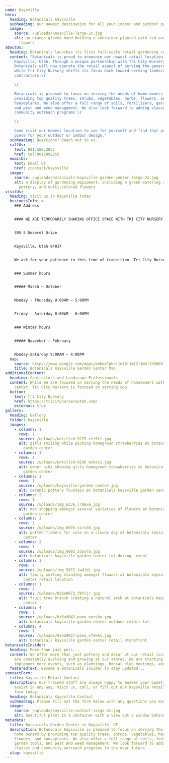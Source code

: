 ```yaml
---
name: Kaysville
hero:
  heading: Botanicals Kaysville
  subheading: Our newest destination for all your indoor and outdoor gardening needs
  image:
    source: /uploads/kaysville-large-2x.jpg
    alt: an orange-gloved hand holding a container planted with red and yellow
      flowers
aboutUs:
  heading: Botanicals launches its first full-scale retail gardening center
  content: "Botanicals is proud to announce our newest retail location in
    Kaysville, Utah. Through a unique partnership with Tri City Nursery,
    Botanicals will now operate the retail aspect of serving the general public,
    while Tri City Nursery shifts its focus back toward serving landscapers and
    contractors.\r

    \r

    Botanicals is pleased to focus on serving the needs of home owners in
    providing top quality trees, shrubs, vegetables, herbs, flowers, and
    houseplants. We also offer a full range of soils, fertilizers, garden tools,
    and pest and weed management. We also look forward to adding classes and
    community outreach programs.\r

    \r

    Come visit our newest location to see for yourself and find that perfect
    piece for your outdoor or indoor design."
  subheading: Questions? Reach out to us.
  callUs:
    text: 801.589.2055
    href: tel:8015892055
  emailUs:
    text: Email Us
    href: /contact/kaysville
  image:
    source: /uploads/botanicals-kaysville-garden-center-large-2x.jpg
    alt: a display of gardening equipment, including a green watering can, shovels,
      pottery, and multi-colored flowers
visitUs:
  heading: Visit us in Kaysville today
  businessInfo: >-
    ### Address


    #### WE ARE TEMPORARILY SHARING OFFICE SPACE WITH TRI CITY NURSERY


    395 S Deseret Drive


    Kaysville, Utah 84037


    We ask for your patience in this time of transition. Tri City Nursery is in the process of building a new office space nearby. We will update you as soon as their move is permanent.


    ### Summer hours


    ##### March – October


    Monday - Thursday 9:00AM – 5:00PM


    Friday - Saturday 8:00AM - 6:00PM


    ### Winter hours


    ##### November – February


    Monday-Saturday 9:00AM – 4:00PM
  map:
    source: https://www.google.com/maps/embed?pb=!1m18!1m12!1m3!1d3009.776193650648!2d-111.95259928428062!3d41.030152126026806!2m3!1f0!2f0!3f0!3m2!1i1024!2i768!4f13.1!3m3!1m2!1s0x8752ff4aeab7a34d%3A0x8e6b53cc30854ea8!2sBotanicals!5e0!3m2!1sen!2sus!4v1616472731580!5m2!1sen!2sus
    title: Botanicals Kaysville Garden Center Map
additionalContent:
  heading: Contractors and Landscape Professionals
  content: While we are focused on serving the needs of homeowners with the garden
    center, Tri City Nursery is focused on serving you.
  button:
    text: Tri City Nursery
    href: https://tricitynurseryutah.com/
    external: true
gallery:
  heading: Gallery
  folder: kaysville
  images:
    - columns: 1
      rows: 1
      source: /uploads/untitled-9225_rfz9tf.jpg
      alt: girls smiling while picking homegrown strawberries at botanicals kaysville
        garden center
    - columns: 1
      rows: 1
      source: /uploads/untitled-9196_kekec1.jpg
      alt: owner niki showing girls homegrown strawberries at botanicals kaysville
        garden center
    - columns: 1
      rows: 1
      source: /uploads/kaysville-garden-center.jpg
      alt: ceramic pottery fountain at botanicals kaysville garden center
    - columns: 2
      rows: 1
      source: /uploads/img_6336_lr8exe.jpg
      alt: man shopping amongst several varieties of flowers at botanicals kaysville
        garden center
    - columns: 3
      rows: 1
      source: /uploads/img_6076_vzrn3h.jpg
      alt: potted flowers for sale on a cloudy day at botanicals kaysville garden
        center
    - columns: 2
      rows: 1
      source: /uploads/img_6003_zdys7o.jpg
      alt: botanicals kaysville garden center lot during  event
    - columns: 1
      rows: 1
      source: /uploads/img_5872_lw41di.jpg
      alt: family smiling standing amongst flowers at botanicals kaysville garden
        center retail location
    - columns: 1
      rows: 1
      source: /uploads/0z6a9072_f0fvjr.jpg
      alt: fruit tree branch creating a natural arch at botanicals kaysville garden
        center
    - columns: 4
      rows: 1
      source: /uploads/0z6a9042-pano_oursko.jpg
      alt: botanicals kaysville garden center outdoor retail lot
    - columns: 4
      rows: 1
      source: /uploads/0z6a9027-pano_xfekks.jpg
      alt: botanicals kaysville garden center retail storefront
botanicalsInsider:
  heading: More than just pots...
  content: We offer more than just pottery and decor at our retail locations. We
    are constantly evolving and growing at our stores. We are starting to
    implement more events, such as plantings, bonsai club meetings, and more.
  featuredText: Become a Botanicals Insider to stay updated...
contactForm:
  title: Kaysville Retail Contact
  description: Our trained staff are always happy to answer your questions or
    assist in any way. Visit us, call, or fill out our kaysville retail contact
    form today.
  heading: Botanicals Kaysville Contact
  subheading: Please fill out the form below with any questions you may have
  image:
    source: /uploads/kaysville-contact-large-2x.jpg
    alt: beautiful plant in a container with a view out a window behind it
metadata:
  title: Botanicals Garden Center in Kaysville, UT
  description: Botanicals Kaysville is pleased to focus on serving the needs of
    home owners by providing top quality trees, shrubs, vegetables, herbs,
    flowers, and houseplants. We also offer a full range of soils, fertilizers,
    garden tools, and pest and weed management. We look forward to adding
    classes and community outreach programs in the near future.
  slug: kaysville
---
```

